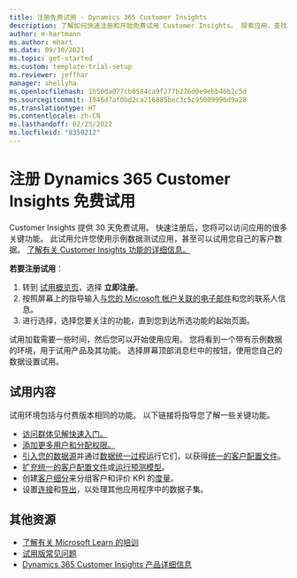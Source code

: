 ```yaml
---
title: 注册免费试用 - Dynamics 365 Customer Insights
description: 了解如何快速注册和开始免费试用 Customer Insights。 探索应用，查找其他学习资源。
author: m-hartmann
ms.author: mhart
ms.date: 09/30/2021
ms.topic: get-started
ms.custom: template-trial-setup
ms.reviewer: jeffhar
manager: shellyha
ms.openlocfilehash: 1b50da077cb0584ca9f277b276d0e9ebb46b2c5d
ms.sourcegitcommit: 1946d7af0bd2ca216885bec3c5c95009996d9a28
ms.translationtype: HT
ms.contentlocale: zh-CN
ms.lasthandoff: 02/25/2022
ms.locfileid: "8350212"
---
```

# <a name="sign-up-for-a-free-dynamics-365-customer-insights-trial"></a>注册 Dynamics 365 Customer Insights 免费试用

Customer Insights 提供 30 天免费试用。 快速注册后，您将可以访问应用的很多关键功能。 此试用允许您使用示例数据测试应用，甚至可以试用您自己的客户数据。 [了解有关 Customer Insights 功能的详细信息。](overview.md)

**若要注册试用**：

1. 转到 [试用概览页](https://dynamics.microsoft.com/get-started/?appname=customerinsights)，选择 **立即注册**。
1. 按照屏幕上的指导输入[与您的 Microsoft 帐户关联的电子邮件](https://support.microsoft.com/windows/what-is-a-microsoft-account-4a7c48e9-ff5a-e9c6-5a5c-1a57d66c3bfa)和您的联系人信息。
1. 进行选择，选择您要关注的功能，直到您到达所选功能的起始页面。

试用加载需要一些时间，然后您可以开始使用应用。 您将看到一个带有示例数据的环境，用于试用产品及其功能。 选择屏幕顶部消息栏中的按钮，使用您自己的数据设置试用。

## <a name="what-to-try"></a>试用内容

试用环境包括与付费版本相同的功能。 以下链接将指导您了解一些关键功能。

- [访问群体见解快速入门。](audience-insights/get-started.md)
- [添加更多用户和分配权限。](audience-insights/permissions.md)
- [引入您的数据源](audience-insights/data-sources.md)并通过[数据统一过程](audience-insights/data-unification.md)运行它们，以获得[统一的客户配置文件](audience-insights/customer-profiles.md)。
- [扩充统一的客户配置文件](audience-insights/enrichment-hub.md)或[运行预测模型](audience-insights/predictions-overview.md)。
- 创建[客户细分](audience-insights/segments.md)来分组客户和评价 KPI 的[度量](audience-insights/measures.md)。
- 设置[连接](audience-insights/connections.md)和[导出](audience-insights/export-destinations.md)，以处理其他应用程序中的数据子集。

## <a name="additional-resources"></a>其他资源

- [了解有关 Microsoft Learn 的培训](/learn/browse/?filter-products=dynamics-dynamics-cust-insights)
- [试用版常见问题](trial-faq.md)
- [Dynamics 365 Customer Insights 产品详细信息](https://dynamics.microsoft.com/ai/customer-insights/)
